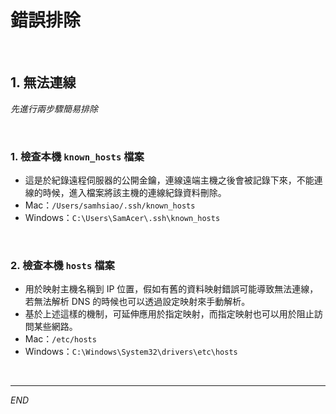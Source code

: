 # 錯誤排除

<br>

## 1. 無法連線

_先進行兩步驟簡易排除_

<br>

### 1. 檢查本機 `known_hosts` 檔案

- 這是於紀錄遠程伺服器的公開金鑰，連線遠端主機之後會被記錄下來，不能連線的時候，進入檔案將該主機的連線紀錄資料刪除。
- Mac：`/Users/samhsiao/.ssh/known_hosts`
- Windows：`C:\Users\SamAcer\.ssh\known_hosts`
	

<br>


### 2. 檢查本機 `hosts` 檔案

- 用於映射主機名稱到 IP 位置，假如有舊的資料映射錯誤可能導致無法連線，若無法解析 DNS 的時候也可以透過設定映射來手動解析。
- 基於上述這樣的機制，可延伸應用於指定映射，而指定映射也可以用於阻止訪問某些網路。
- Mac：`/etc/hosts`
- Windows：`C:\Windows\System32\drivers\etc\hosts`


<br/>

___

_END_